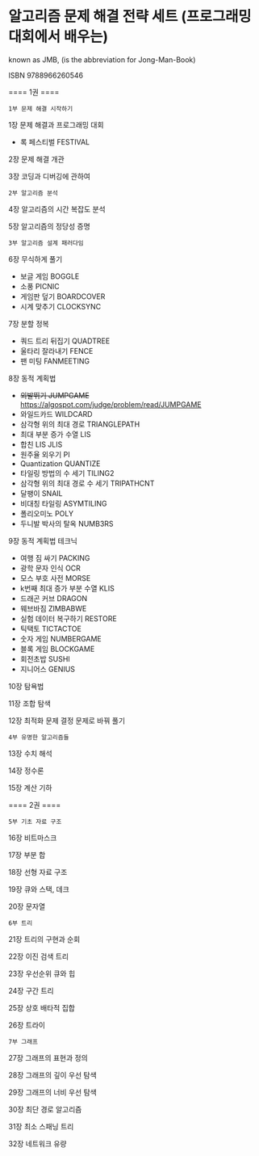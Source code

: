 알고리즘 문제 해결 전략 세트 (프로그래밍 대회에서 배우는)
=
known as JMB, (is the abbreviation for Jong-Man-Book)

ISBN 9788966260546


==== 1권 ====

	1부 문제 해결 시작하기 

1장 문제 해결과 프로그래밍 대회
+ 록 페스티벌	FESTIVAL

2장 문제 해결 개관 

3장 코딩과 디버깅에 관하여 


	2부 알고리즘 분석 

4장 알고리즘의 시간 복잡도 분석 

5장 알고리즘의 정당성 증명 


	3부 알고리즘 설계 패러다임 

6장 무식하게 풀기 
+ 보글 게임	BOGGLE
+ 소풍	PICNIC
+ 게임판 덮기	BOARDCOVER
+ 시계 맞추기	CLOCKSYNC

7장 분할 정복 
+ 쿼드 트리 뒤집기	QUADTREE
+ 울타리 잘라내기	FENCE
+ 팬 미팅	FANMEETING

8장 동적 계획법 
+ ~~외발뛰기	JUMPGAME~~ <https://algospot.com/judge/problem/read/JUMPGAME>
+ 와일드카드	WILDCARD
+ 삼각형 위의 최대 경로	TRIANGLEPATH
+ 최대 부분 증가 수열	LIS
+ 합친 LIS	JLIS
+ 원주율 외우기	PI
+ Quantization	QUANTIZE
+ 타일링 방법의 수 세기	TILING2
+ 삼각형 위의 최대 경로 수 세기	TRIPATHCNT
+ 달팽이	SNAIL
+ 비대칭 타일링	ASYMTILING
+ 폴리오미노	POLY
+ 두니발 박사의 탈옥	NUMB3RS

9장 동적 계획법 테크닉 
+ 여행 짐 싸기	PACKING
+ 광학 문자 인식	OCR
+ 모스 부호 사전	MORSE
+ k번째 최대 증가 부분 수열	KLIS
+ 드래곤 커브	DRAGON
+ 웨브바짐	ZIMBABWE
+ 실험 데이터 복구하기	RESTORE
+ 틱택토	TICTACTOE
+ 숫자 게임	NUMBERGAME
+ 블록 게임	BLOCKGAME
+ 회전초밥	SUSHI
+ 지니어스	GENIUS

10장 탐욕법 

11장 조합 탐색 

12장 최적화 문제 결정 문제로 바꿔 풀기 


	4부 유명한 알고리즘들 

13장 수치 해석 

14장 정수론 

15장 계산 기하 

==== 2권 ====

	5부 기초 자료 구조 

16장 비트마스크 

17장 부분 합 

18장 선형 자료 구조 

19장 큐와 스택, 데크 

20장 문자열 


	6부 트리 

21장 트리의 구현과 순회 

22장 이진 검색 트리 

23장 우선순위 큐와 힙 

24장 구간 트리 

25장 상호 배타적 집합 

26장 트라이 


	7부 그래프 

27장 그래프의 표현과 정의 

28장 그래프의 깊이 우선 탐색 

29장 그래프의 너비 우선 탐색 

30장 최단 경로 알고리즘 

31장 최소 스패닝 트리 

32장 네트워크 유량 
